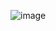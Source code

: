 ![image](https://user-images.githubusercontent.com/9538953/151974650-e6d5bbfa-3c17-41d9-bea7-4ba47a170243.png)
